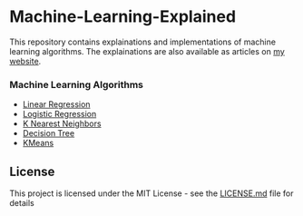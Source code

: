 # Machine-Learning-Explained

This repository contains explainations and implementations of machine learning algorithms. The explainations are also available as articles on [my website](https://gilberttanner.com/categories/machine-learning-explained).

### Machine Learning Algorithms
* [Linear Regression](https://github.com/TannerGilbert/Machine-Learning-Explained/tree/master/Algorithms/linear_regression)
* [Logistic Regression](https://github.com/TannerGilbert/Machine-Learning-Explained/tree/master/Algorithms/logistic_regression)
* [K Nearest Neighbors](https://github.com/TannerGilbert/Machine-Learning-Explained/tree/master/Algorithms/k_nearest_neighbors)
* [Decision Tree](https://github.com/TannerGilbert/Machine-Learning-Explained/tree/master/Algorithms/decision_tree)
* [KMeans](https://github.com/TannerGilbert/Machine-Learning-Explained/tree/master/Algorithms/kmeans)

## License

This project is licensed under the MIT License - see the [LICENSE.md](LICENSE) file for details